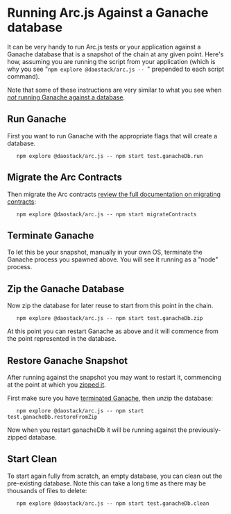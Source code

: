 # Running Arc.js Against a Ganache database

It can be very handy to run Arc.js tests or your application against a Ganache database that is a snapshot of the chain at any given point. Here's how, assuming you are running the script from your application (which is why you see "`npm explore @daostack/arc.js -- `" prepended to each script command).

Note that some of these instructions are very similar to what you see when [_not_ running Ganache against a database](Home.md#setting-up-a-testnet-with-arc-contracts).

## Run Ganache

First you want to run Ganache with the appropriate flags that will create a database.

```script
   npm explore @daostack/arc.js -- npm start test.ganacheDb.run
```

## Migrate the Arc Contracts

Then migrate the Arc contracts [review the full documentation on migrating contracts](Home.md#setting-up-a-testnet-with-arc-contracts):

```script
   npm explore @daostack/arc.js -- npm start migrateContracts
```

## Terminate Ganache
To let this be your snapshot, manually in your own OS, terminate the Ganache process you spawned above. You will see it running as a "node" process.

## Zip the Ganache Database
Now zip the database for later reuse to start from this point in the chain.

```script
   npm explore @daostack/arc.js -- npm start test.ganacheDb.zip
```

At this point you can restart Ganache as above and it will commence from the point represented in the database. 

## Restore Ganache Snapshot

After running against the snapshot you may want to restart it, commencing at the point at which you [zipped it](#zip-the-ganache-database).

First make sure you have [terminated Ganache](#terminate-ganache), then unzip the database:

```script
   npm explore @daostack/arc.js -- npm start test.ganacheDb.restoreFromZip
```
Now when you restart ganacheDb it will be running against the previously-zipped database.

## Start Clean
To start again fully from scratch, an empty database, you can clean out the pre-existing database.  Note this can take a long time as there may be thousands of files to delete:

```script
   npm explore @daostack/arc.js -- npm start test.ganacheDb.clean
```
